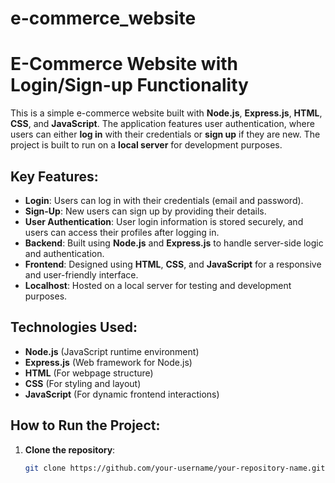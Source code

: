 # e-commerce_website
# E-Commerce Website with Login/Sign-up Functionality

This is a simple e-commerce website built with **Node.js**, **Express.js**, **HTML**, **CSS**, and **JavaScript**. The application features user authentication, where users can either **log in** with their credentials or **sign up** if they are new. The project is built to run on a **local server** for development purposes.

## Key Features:
- **Login**: Users can log in with their credentials (email and password).
- **Sign-Up**: New users can sign up by providing their details.
- **User Authentication**: User login information is stored securely, and users can access their profiles after logging in.
- **Backend**: Built using **Node.js** and **Express.js** to handle server-side logic and authentication.
- **Frontend**: Designed using **HTML**, **CSS**, and **JavaScript** for a responsive and user-friendly interface.
- **Localhost**: Hosted on a local server for testing and development purposes.

## Technologies Used:
- **Node.js** (JavaScript runtime environment)
- **Express.js** (Web framework for Node.js)
- **HTML** (For webpage structure)
- **CSS** (For styling and layout)
- **JavaScript** (For dynamic frontend interactions)

## How to Run the Project:
1. **Clone the repository**:
   ```bash
   git clone https://github.com/your-username/your-repository-name.git
